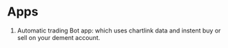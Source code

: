 # Apps
1) Automatic trading Bot app: which uses chartlink data and instent buy or sell on your dement account. 
